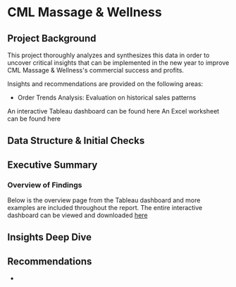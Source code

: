 # CML Massage & Wellness

## Project Background

This project thoroughly analyzes and synthesizes this data in order to uncover critical insights that can be implemented in the new year to improve CML Massage & Wellness's commercial success and profits.

Insights and recommendations are provided on the following areas:
* Order Trends Analysis: Evaluation on historical sales patterns

An interactive Tableau dashboard can be found here
An Excel worksheet can be found here

## Data Structure & Initial Checks

## Executive Summary
### Overview of Findings
Below is the overview page from the Tableau dashboard and more examples are included throughout the report. The entire interactive dashboard can be viewed and downloaded [here](https://public.tableau.com/app/profile/steven.lomon/viz/CMLMassage/CMLMassageWellness?publish=yes)  


## Insights Deep Dive

## Recommendations
* 
